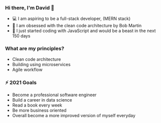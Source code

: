 ### Hi there, I'm David 👋
- 💻 I am aspiring to be a full-stack developer, (MERN stack)
- 📐 I am obsessed with the clean code architecture by Bob Martin 
- 🐘 I just started coding with JavaScript and would be a beast in the next 150 days

### What are my principles?
- Clean code architecture
- Building using microservices
- Agile workflow

### ⚡ 2021 Goals
- Become a professional software engineer
- Build a career in data science
- Read a book every week
- Be more business oriented
- Overall become a more improved version of myself everyday
<!--
**thatjsprof/thatjsprof** is a ✨ _special_ ✨ repository because its `README.md` (this file) appears on your GitHub profile.

Here are some ideas to get you started:

- 🔭 I’m currently working on ...
- 🌱 I’m currently learning ...
- 👯 I’m looking to collaborate on ...
- 🤔 I’m looking for help with ...
- 💬 Ask me about ...
- 📫 How to reach me: ...
- 😄 Pronouns: ...
- ⚡ Fun fact: ...
-->

